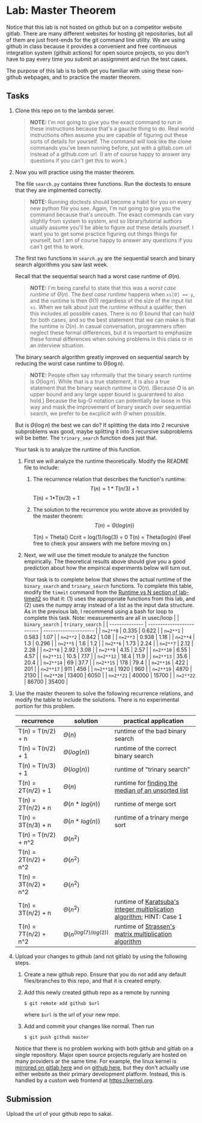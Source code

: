 # Lab: Master Theorem

Notice that this lab is not hosted on github but on a competitor website gitlab.
There are many different websites for hosting git repositories,
but all of them are just front-ends for the git command line utility.
We are using github in class because it provides a convenient and free continuous integration system (github actions) for open source projects,
so you don't have to pay every time you submit an assignment and run the test cases.

The purpose of this lab is to both get you familiar with using these non-github webpages, and to practice the master theorem.

## Tasks

1. Clone this repo on to the lambda server.

    > **NOTE:**
    > I'm not going to give you the exact command to run in these instructions because that's a gauche thing to do.
    > Real world instructions often assume you are capable of figuring out these sorts of details for yourself.
    > The command will look like the clone commands you've been running before, just with a gitlab.com url instead of a github.com url.
    > (I am of course happy to answer any questions if you can't get this to work.)

1. Now you will practice using the master theorem.

    The file `search.py` contains three functions.
    Run the doctests to ensure that they are implmented correctly.

    > **NOTE:**
    > Running doctests should become a habit for you on every new python file you see.
    > Again, I'm not going to give you the command because that's uncouth.
    > The exact commands can vary slightly from system to system,
    > and so library/tutorial authors usually assume you'll be able to figure out these details yourself.
    > I want you to get some practice figuring out things things for yourself,
    > but I am of course happy to answer any questions if you can't get this to work.

    The first two functions in `search.py` are the sequential search and binary search algorithms you saw last week.

    Recall that the sequential search had a worst case runtime of $\Theta(n)$.

    > **NOTE:**
    > I'm being careful to state that this was a *worst case runtime* of $\Theta(n)$.
    > The *best case runtime* happens when `xs[0] == y`,
    > and the runtime is then $\Theta(1)$ regardless of the size of the input list `xs`.
    > When we talk about just the *runtime* without a qualifer,
    > then this includes all possible cases.
    > There is no $\Theta$ bound that can hold for both cases,
    > and so the best statement that we can make is that the runtime is $O(n)$.
    > In casual conversation, programmers often neglect these formal differences,
    > but it is important to emphasize these formal differences when solving problems in this class or in an interview situation.

    The binary search algorithm greatly improved on sequential search by reducing the worst case runtime to $\Theta(\log n)$.

    > **NOTE:**
    > People often say informally that the binary search runtime is $O(\log n)$.
    > While that is a true statement, it is also a true statement that the binary search runtime is $O(n)$.
    > (Because $O$ is an upper bound and any large upper bound is guaranteed to also hold.)
    > Because the big-O notation can potentially be loose in this way and mask the improvement of binary search over sequential search,
    > we prefer to be excplicit with $\Theta$ when possible.

    But is $\Theta(\log n)$ the best we can do?
    If splitting the data into 2 recursive subproblems was good,
    maybe splitting it into 3 recursive subproblems will be better.
    The `trinary_search` function does just that.

    Your task is to analyze the runtime of this function.

    1. First we will analyze the runtime theoretically.
        Modify the README file to include:
    
        1. The recurrence relation that describes the function's runtime:
            $$T(n) = 1*T(n/3) + 1$$
            T(n) = 1*T(n/3) + 1
        1. The solution to the recurrence you wrote above as provided by the master theorem:
            $$T(n) = \Theta(log(n))$$

            T(n) = Theta()
            Ccrit = log(1)/log(3) = 0
            T(n) = Theta(log(n)
        (Feel free to check your answers with me before moving on.)
    
    1. Next, we will use the timeit module to analyze the function empirically.
        The theoretical results above should give you a good prediction about how the empirical experiments below will turn out.

        Your task is to complete below that shows the actual runtime of the `binary_search` and `trinary_search` functions.
        To complete this table, modify the `timeit` command from the [Runtime vs N section of lab-timeit2](https://github.com/mikeizbicki/lab-timeit2#runtime-vs-n) so that it: (1) uses the appropriate functions from this lab, and (2) uses the numpy array instead of a list as the input data structure.
        As in the previous lab, I recommend using a bash for loop to complete this task.
Note: measurements are all in usec/loop
        |                | `binary_search`           | `trinary_search`      |
        | -------------- | ------------------------- | --------------------- | 
        | `n=2**0`       | 0.335                     | 0.622                 |
        | `n=2**1`       | 0.583                     | 1.07                  |
        | `n=2**2`       | 0.842                     | 1.08                   |
        | `n=2**3`       | 0.938                     | 1.18                      |
        | `n=2**4`       | 1.3                       | 0.296                      |
        | `n=2**5`       | 1.6                       | 1.2                      |
        | `n=2**6`       | 1.73                      | 2.24                      |
        | `n=2**7`       | 2.12                      | 2.28                      |
        | `n=2**8`       | 2.92                      | 3.08                      |
        | `n=2**9`       | 4.15                      | 2.57                      |
        | `n=2**10`      | 6.55                      | 4.57                      |
        | `n=2**11`      | 10.5                      | 7.17                      |
        | `n=2**12`      | 18.4                      | 11.9                      |
        | `n=2**13`      | 35.6                      | 20.4                      |
        | `n=2**14`      | 69                        | 37.7                      |
        | `n=2**15`      | 178                       | 79.4                      |
        | `n=2**16`      | 422                       | 201                      |
        | `n=2**17`      | 911                       | 456                      |
        | `n=2**18`      | 1920                      | 960                      |
        | `n=2**19`      | 4870                      | 2130                      |
        | `n=2**20`      | 13400                     | 6050                      |
        | `n=2**21`      | 40000                     | 15700                      |
        | `n=2**22`      | 86700                     | 35400                      |


1. Use the master theorem to solve the following recurrence relations,
    and modify the table to include the solutions.
    There is no experimental portion for this problem.

    | recurrence           | solution                       | practical application                     |
    | -------------------- | ------------------------------ | ----------------------------------------- |
    | T(n) = T(n/2) + n    | $\Theta(n)$                    | runtime of the bad binary search          |
    | T(n) = T(n/2) + 1    | $\Theta(log(n))$               | runtime of the correct binary search      |
    | T(n) = T(n/3) + 1    | $\Theta(log(n))$               | runtime of "trinary search"               |
    | T(n) = 2T(n/2) + 1   | $\Theta(n)$               | runtime for [finding the median of an unsorted list](https://en.wikipedia.org/wiki/Quickselect) |
    | T(n) = 2T(n/2) + n   | $\Theta(n*log(n))$            | runtime of merge sort                     |
    | T(n) = 3T(n/3) + n   | $\Theta(n*log(n))$             | runtime of a trinary merge sort           |
    | T(n) = T(n/2) + n^2  | $\Theta(n^2)$                  |                                           |
    | T(n) = 2T(n/2) + n^2 | $\Theta(n^2)$                  |                                           |
    | T(n) = 3T(n/2) + n^2 | $\Theta(n^2)$                  |                                           |
    | T(n) = 3T(n/2) + n   | $\Theta(n^2)$               | runtime of [Karatsuba's integer multiplication algorithm](https://en.wikipedia.org/wiki/Karatsuba_algorithm); HINT: Case 1 |
    | T(n) = 7T(n/2) + n^2 | $\Theta(n^(log(7)/log(2))$ | runtime of [Strassen's matrix multiplication algorithm](https://en.wikipedia.org/wiki/Strassen_algorithm) |

1. Upload your changes to github (and not gitlab) by using the following steps.

    1. Create a new github repo.
        Ensure that you do not add any default files/branches to this repo, and that it is created empty.

    1. Add this newly created github repo as a remote by running
        ```
        $ git remote add github $url
        ```
        where `$url` is the url of your new repo.

    1. Add and commit your changes like normal.
        Then run
        ```
        $ git push github master
        ```
    
    Notice that there is no problem working with both github and gitlab on a single repository.
    Major open source projects regularly are hosted on many providers ar the same time.
    For example, the linux kernel is [mirrored on gitlab here](https://gitlab.com/linux-kernel/linux) and on [github here](https://github.com/torvalds/linux),
    but they don't actually use either website as their primary development platform.
    Instead, this is handled by a custom web frontend at <https://kernel.org>.

## Submission

Upload the url of your github repo to sakai.
